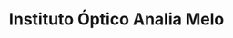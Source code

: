 ---
title: "Instituto Óptico Analia Melo"
url: /eldorado/instituto-optico-analia-melo/
shop: Optiker
---